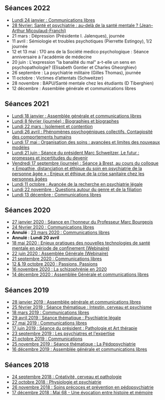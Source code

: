 ## Séances 2022
- [Lundi 24 janvier : Communications libres](/seances/2022/janvier-2022-communications-libres)
- [28 février: Santé et psychiatrie : au-delà de la santé mentale ? (Jean-Arthur Micoulaud-Franchi)](/seances/2022/fevrier-2022-sante-et-psychiatrie)
- 21 mars : Dépression (Présidente I. Jalenques), journée
- 11 avril : Sémiologie et troubles psychotiques (Pierrette Estingoy), 1/2 journée
- 12 et 13 mai : 170 ans de la Société medico psychologique : Séance anniversaire à l'académie de médecine
- 20 juin : L'expression "la banalité du mal" a-t-elle un sens en psychopathologie? (Elisabeth Gontier et Charles Gheorghiev)
- 26 septembre : La psychiatrie militaire (Gilles Thomas), journée
- 11 octobre : Victimes d’attentats (Schweitzer)
- 28 novembre : BAPU/Santé mentale chez les étudiants (D Tiberghien)
- 12 décembre : Assemblée générale et communications libres

## Séances 2021
- [Lundi 18 janvier : Assemblée générale et communications libres](/seances/2021/janvier-2021-communications-libres)
- [Lundi 8 février (journée) : Biographies et biographes](/seances/2021/fevrier-2021-biographies-biographes)
- [Lundi 22 mars : Isolement et contention](/seances/2021/mars-2021-isolement-et-contention)
- [Lundi 26 avril : Phénomènes psychogéniques collectifs. Contagiosité des comportements humains](/seances/2021/avril-2021-phenomenes-psychogeniques-collectifs)
- [Lundi 17 mai : Organisation des soins : avancées et limites des nouveaux modèles](/seances/2021/mai-2021-organisation-des-soins)
- [Lundi 21 juin : Séance du président Marc Schweitzer, Le futur : promesses et incertitudes du devenir](/seances/2021/juin-2021-promesses-et-incertitudes-du-devenir)
- [Vendredi 17 septembre (journée) : Séance à Brest, au cours du colloque « Empathie, distanciation et éthique du soin en psychiatrie de la personne âgée » : Enjeux et éthique de la crise sanitaire chez les personnes âgées](/seances/2021/septembre-2021-enjeux-ethique-crise-sanitaire-personnes-agees)
- [Lundi 11 octobre : Avancée de la recherche en psychiatrie légale](/seances/2021/11-octobre-avancee-recherche-psychiatrie-legale)
- [Lundi 22 novembre : Questions autour du genre et de la filiation](/seances/2021/novembre-2021-questions-genre-filiation)
- [Lundi 13 décembre : Communications libres](/seances/2021/decembre-2021-communications-libres)

## Séances 2020
- [27 janvier 2020 : Séance en l'honneur du Professeur Marc Bourgeois](/seances/2020/honneur-professeur-marc-bourgeois)
- [24 février 2020 : Communications libres](/seances/2020/fevrier-2020-communications-libres)
- **Annulé** : [23 mars 2020 : Communications libres](/seances/2020/mars-2020-communications-libres)
- **Annulé : Lundi 20 avril**
- [18 mai 2020 : Enjeux pratiques des nouvelles technologies de santé mentale en période de confinement (Webinaire)](/seances/2020/outils-numeriques-et-psychiatrie)
- [22 juin 2020 : Assemblée Générale (Webinaire)](/seances/2020/assemblee-generale-juin-2020)
- [21 septembre 2020 : Communications libres](/seances/2020/septembre-2020-communications-libres)
- [12 & 19 octobre 2020 : Passions, Passions](/seances/2020/passions-passions-octobre-2020)
- [16 novembre 2020 : La schizophrénie en 2020](/seances/2020/la-schizophrenie-en-2020)
- [14 décembre 2020 : Assemblée Générale et communications libres](/seances/2020/decembre-2020-assemblee-generale)

## Séances 2019
- [28 janvier 2019 : Assemblée générale et communications libres](/seances/2019/assemblee-generale-janvier-2019)
- [25 février 2019 : Séance thématique : Intestin, cerveau et psychisme](/seances/2019/intestin-cerveau-et-psychisme)
- [18 mars 2019 : Communications libres](/seances/2019/mars-2019-communications-libres)
- [29 avril 2019 : Séance thématique : Psychiatrie légale](/seances/2019/psychiatrie-legale)
- [27 mai 2019 : Communications libres](/seances/2019/mai-2019-communications-libres)
- [17 juin 2019 : Séance du président : Pathologie et Art thérapie](/seances/2019/pathologie-et-art-therapie)
- [23 septembre 2019 : Les psychiatres et l'expertise](/seances/2019/les-psychiatres-et-lexpertise)
- [21 octobre 2019 : Communications](/seances/2019/octobre-2019)
- [25 novembre 2019 : Séance thématique : La Pédopsychiatrie](/seances/2019/violences-sexuelles-chez-les-mineurs)
- [16 décembre 2019 : Assemblée générale et communications libres](/seances/2019/assemblee-generale-decembre-2019)

## Séances 2018
- [24 septembre 2018 : Créativité, cerveau et pathologie](/seances/2018/creativite-cerveau-et-pathologie)
- [22 octobre 2018 : Physiologie et psychiatrie](/seances/2018/physiologie-et-psychiatrie)
- [26 novembre 2018 : Soins précoces et prévention en pédopsychiatrie](/seances/2018/soins-precoces-et-prevention-en-pedopsychiatrie)
- [17 décembre 2018 : Mai 68 - Une évocation entre histoire et mémoire](/seances/2018/mai-68-une-evocation-entre-histoire-et-memoire)
